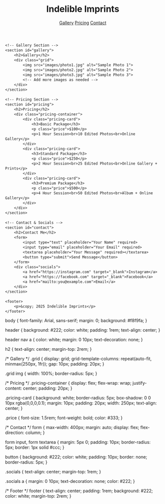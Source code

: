 
<!DOCTYPE html>
<html lang="en">
<head>
    <meta charset="UTF-8">
    <meta name="viewport" content="width=device-width, initial-scale=1.0">
    <title>Indelible Imprints</title>
    <link rel="stylesheet" href="styles.css">
</head>
<body>
    <header>
        <h1>Indelible Imprints</h1>
        <nav>
            <a href="#gallery">Gallery</a>
            <a href="#pricing">Pricing</a>
            <a href="#contact">Contact</a>
        </nav>
    </header>

    <!-- Gallery Section -->
    <section id="gallery">
        <h2>Gallery</h2>
        <div class="grid">
            <img src="images/photo1.jpg" alt="Sample Photo 1">
            <img src="images/photo2.jpg" alt="Sample Photo 2">
            <img src="images/photo3.jpg" alt="Sample Photo 3">
            <!-- Add more images as needed -->
        </div>
    </section>

    <!-- Pricing Section -->
    <section id="pricing">
        <h2>Pricing</h2>
        <div class="pricing-container">
            <div class="pricing-card">
                <h3>Basic Package</h3>
                <p class="price">$100</p>
                <p>1 Hour Session<br>10 Edited Photos<br>Online Gallery</p>
            </div>
            <div class="pricing-card">
                <h3>Standard Package</h3>
                <p class="price">$250</p>
                <p>2 Hour Session<br>25 Edited Photos<br>Online Gallery + Prints</p>
            </div>
            <div class="pricing-card">
                <h3>Premium Package</h3>
                <p class="price">$500</p>
                <p>4 Hour Session<br>50 Edited Photos<br>Album + Online Gallery</p>
            </div>
        </div>
    </section>

    <!-- Contact & Socials -->
    <section id="contact">
        <h2>Contact Me</h2>
        <form>
            <input type="text" placeholder="Your Name" required>
            <input type="email" placeholder="Your Email" required>
            <textarea placeholder="Your Message" required></textarea>
            <button type="submit">Send Message</button>
        </form>
        <div class="socials">
            <a href="https://instagram.com" target="_blank">Instagram</a>
            <a href="https://facebook.com" target="_blank">Facebook</a>
            <a href="mailto:you@example.com">Email</a>
        </div>
    </section>

    <footer>
        <p>&copy; 2025 Indelible Imprints</p>
    </footer>
</body>
</html>

body {
    font-family: Arial, sans-serif;
    margin: 0;
    background: #f8f9fa;
}

header {
    background: #222;
    color: white;
    padding: 1rem;
    text-align: center;
}

header nav a {
    color: white;
    margin: 0 10px;
    text-decoration: none;
}

h2 {
    text-align: center;
    margin-top: 2rem;
}

/* Gallery */
.grid {
    display: grid;
    grid-template-columns: repeat(auto-fit, minmax(250px, 1fr));
    gap: 10px;
    padding: 20px;
}

.grid img {
    width: 100%;
    border-radius: 5px;
}

/* Pricing */
.pricing-container {
    display: flex;
    flex-wrap: wrap;
    justify-content: center;
    padding: 20px;
}

.pricing-card {
    background: white;
    border-radius: 5px;
    box-shadow: 0 0 10px rgba(0,0,0,0.1);
    margin: 10px;
    padding: 20px;
    width: 250px;
    text-align: center;
}

.price {
    font-size: 1.5rem;
    font-weight: bold;
    color: #333;
}

/* Contact */
form {
    max-width: 400px;
    margin: auto;
    display: flex;
    flex-direction: column;
}

form input, form textarea {
    margin: 5px 0;
    padding: 10px;
    border-radius: 5px;
    border: 1px solid #ccc;
}

button {
    background: #222;
    color: white;
    padding: 10px;
    border: none;
    border-radius: 5px;
}

.socials {
    text-align: center;
    margin-top: 1rem;
}

.socials a {
    margin: 0 10px;
    text-decoration: none;
    color: #222;
}

/* Footer */
footer {
    text-align: center;
    padding: 1rem;
    background: #222;
    color: white;
    margin-top: 2rem;
}
